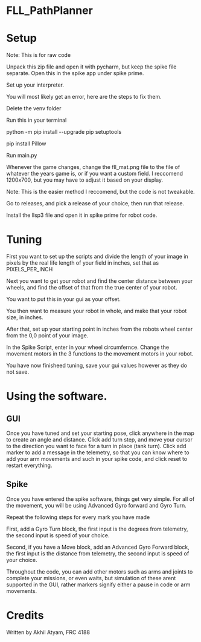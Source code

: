 # FLL_PathPlanner

# Setup

Note: This is for raw code

Unpack this zip file and open it with pycharm, but keep the spike file separate. Open this in the spike app under spike prime.

Set up your interpreter.

You will most likely get an error, here are the steps to fix them.

Delete the venv folder

Run this in your terminal 

python -m pip install --upgrade pip setuptools

pip install Pillow

Run main.py

Whenever the game changes, change the fll_mat.png file to the file of whatever the years game is, or if you want a custom field. I reccomend 1200x700, but you may have to adjust it based on your display.

Note: This is the easier method I reccomend, but the code is not tweakable.

Go to releases, and pick a release of your choice, then run that release.

Install the llsp3 file and open it in spike prime for robot code.

# Tuning

First you want to set up the scripts and divide the length of your image in pixels by the real life length of your field in inches, set that as PIXELS_PER_INCH

Next you want to get your robot and find the center distance between your wheels, and find the offset of that from the true center of your robot.

You want to put this in your gui as your offset.

You then want to measure your robot in whole, and make that your robot size, in inches.

After that, set up your starting point in inches from the robots wheel center from the 0,0 point of your image.

In the Spike Script, enter in your wheel circumfernce. Change the movement motors in the 3 functions to the movement motors in your robot. 

You have now finisheed tuning, save your gui values however as they do not save.


# Using the software.

## GUI

Once you have tuned and set your starting pose, click anywhere in the map to create an angle and distance. Click add turn step, and move your cursor to the direction you want to face for a turn in place (tank turn). Click add marker to add a message in the telemetry, so that you can know where to add your arm movements and such in your spike code, and click reset to restart everything.

## Spike

Once you have entered the spike software, things get very simple. For all of the movement, you will be using Advanced Gyro forward and Gyro Turn.

Repeat the following steps for every mark you have made

First, add a Gyro Turn block, the first input is the degrees from telemetry, the second input is speed of your choice.

Second, if you have a Move block, add an Advanced Gyro Forward block, the first input is the distance from telemetry, the second input is speed of your choice.

Throughout the code, you can add other motors such as arms and joints to complete your missions, or even waits, but simulation of these arent supported in the GUI, rather markers signify either a pause in code or arm movements.

# Credits

Written by Akhil Atyam, FRC 4188
